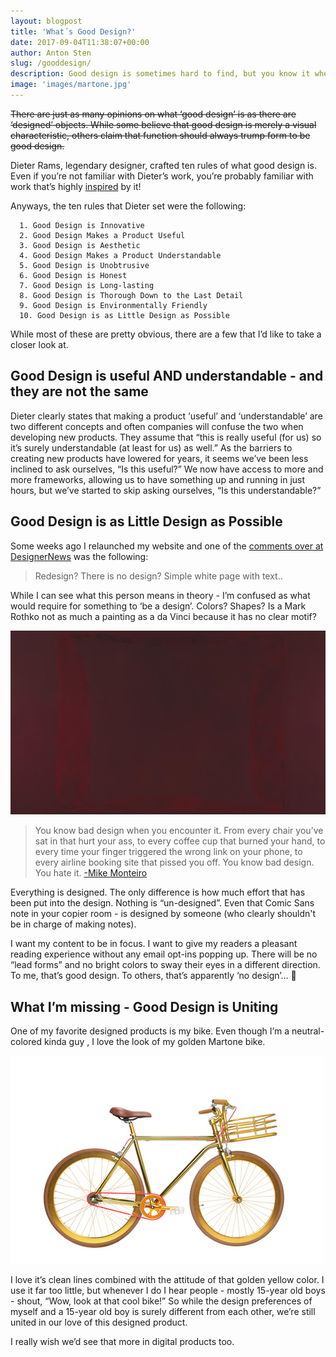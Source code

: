 ```yaml
---
layout: blogpost
title: 'What´s Good Design?'
date: 2017-09-04T11:38:07+00:00
author: Anton Sten
slug: /gooddesign/
description: Good design is sometimes hard to find, but you know it when you find it. Why? How did they do it?
image: 'images/martone.jpg'
---
```


~~There are just as many opinions on what ‘good design’ is as there are ‘designed’ objects. While some believe that good design is merely a visual characteristic, others claim that function should always trump form to be good design.~~

Dieter Rams, legendary designer, crafted ten rules of what good design is. Even if you’re not familiar with Dieter’s work, you’re probably familiar with work that’s highly [inspired](http://www.apartmenttherapy.com/apple-design-doesnt-fall-far-from-brauns-tree-176668) by it!

Anyways, the ten rules that Dieter set were the following:

      1. Good Design is Innovative
      2. Good Design Makes a Product Useful
      3. Good Design is Aesthetic
      4. Good Design Makes a Product Understandable
      5. Good Design is Unobtrusive
      6. Good Design is Honest
      7. Good Design is Long-lasting
      8. Good Design is Thorough Down to the Last Detail
      9. Good Design is Environmentally Friendly
      10. Good Design is as Little Design as Possible

While most of these are pretty obvious, there are a few that I’d like to take a closer look at.

## Good Design is useful AND understandable - and they are not the same
Dieter clearly states that making a product ‘useful’ and ‘understandable’ are two different concepts and often companies will confuse the two when developing new products. They assume that “this is really useful (for us) so it’s surely understandable (at least for us) as well.” As the barriers to creating new products have lowered for years, it seems we’ve been less inclined to ask ourselves, “Is this useful?” We now have access to more and more frameworks, allowing us to have something up and running in just hours, but we’ve started to skip asking ourselves, “Is this understandable?”


## Good Design is as Little Design as Possible

Some weeks ago I relaunched my website and one of the [comments over at DesignerNews](https://www.designernews.co/stories/86573-anton-sten--a-redesign) was the following:

>Redesign? There is no design? Simple white page with text..

While I can see what this person means in theory - I’m confused as what would require for something to ‘be a design’. Colors? Shapes? Is a Mark Rothko not as much a painting as a da Vinci because it has no clear motif?

![Rothko](/images/rothko.jpg)

>You know bad design when you encounter it. From every chair you’ve sat in that hurt your ass, to every coffee cup that burned your hand, to every time your finger triggered the wrong link on your phone, to every airline booking site that pissed you off. You know bad design. You hate it. [-Mike Monteiro](https://antonsten.com/ux-designer/)

Everything is designed. The only difference is how much effort that has been put into the design. Nothing is “un-designed”. Even that Comic Sans note in your copier room - is designed by someone (who clearly shouldn't be in charge of making notes).

I want my content to be in focus. I want to give my readers a pleasant reading experience without any email opt-ins popping up. There will be no “lead forms” and no bright colors to sway their eyes in a different direction. To me, that’s good design. To others, that’s apparently ‘no design’… 🤔


## What I’m missing - Good Design is Uniting
One of my favorite designed products is my bike. Even though I’m a neutral-colored kinda guy , I love the look of my golden Martone bike.

![Martone](/images/martone.jpg)

I love it’s clean lines combined with the attitude of that golden yellow color. I use it far too little, but whenever I do I hear people - mostly 15-year old boys - shout, “Wow, look at that cool bike!” So while the design preferences of myself and a 15-year old boy is surely different from each other, we’re still united in our love of this designed product.

I really wish we’d see that more in digital products too.
